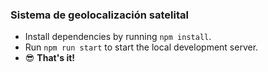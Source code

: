 ### Sistema de geolocalización satelital

* Install dependencies by running `npm install`.
* Run `npm run start` to start the local development server.
* 😎 **That's it!**

<br />